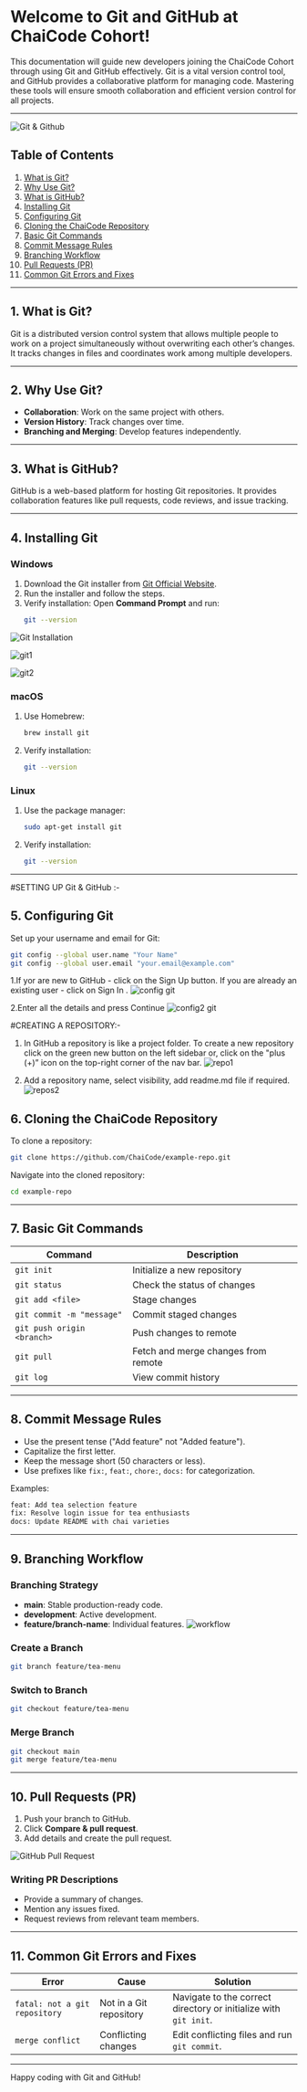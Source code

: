 # Welcome to Git and GitHub at ChaiCode Cohort!

This documentation will guide new developers joining the ChaiCode Cohort through using Git and GitHub effectively. Git is a vital version control tool, and GitHub provides a collaborative platform for managing code. Mastering these tools will ensure smooth collaboration and efficient version control for all projects.

---

![Git & Github](https://cdn.hashnode.com/res/hashnode/image/upload/v1736603474484/3f5e6b20-9e04-4606-87f3-8557c0b7d0a8.png?auto=compress,format&format=webp)

## Table of Contents
1. [What is Git?](#what-is-git)
2. [Why Use Git?](#why-use-git)
3. [What is GitHub?](#what-is-github)
4. [Installing Git](#installing-git)
5. [Configuring Git](#configuring-git)
6. [Cloning the ChaiCode Repository](#cloning-the-chaicode-repository)
7. [Basic Git Commands](#basic-git-commands)
8. [Commit Message Rules](#commit-message-rules)
9. [Branching Workflow](#branching-workflow)
10. [Pull Requests (PR)](#pull-requests-pr)
11. [Common Git Errors and Fixes](#common-git-errors-and-fixes)

---

## 1. What is Git?
Git is a distributed version control system that allows multiple people to work on a project simultaneously without overwriting each other’s changes. It tracks changes in files and coordinates work among multiple developers.

---

## 2. Why Use Git?
- **Collaboration**: Work on the same project with others.
- **Version History**: Track changes over time.
- **Branching and Merging**: Develop features independently.

---

## 3. What is GitHub?
GitHub is a web-based platform for hosting Git repositories. It provides collaboration features like pull requests, code reviews, and issue tracking.

---

## 4. Installing Git

### Windows
1. Download the Git installer from [Git Official Website](https://git-scm.com/).
2. Run the installer and follow the steps.
3. Verify installation: Open **Command Prompt** and run:
   ```bash
   git --version
   ```
![Git Installation](https://cdn.hashnode.com/res/hashnode/image/upload/v1736507024393/ad7e0ac6-7ccb-4716-ba84-9ed586084dd2.png?auto=compress,format&format=webp)

![git1](https://cdn.hashnode.com/res/hashnode/image/upload/v1736509626957/b4ff245d-2fe8-4094-92d8-df101d480feb.png?auto=compress,format&format=webp)

![git2](https://cdn.hashnode.com/res/hashnode/image/upload/v1736510452564/34cdfcdb-51ec-4347-8bb4-09bf063038e6.png?auto=compress,format&format=webp)

### macOS
1. Use Homebrew:
   ```bash
   brew install git
   ```
2. Verify installation:
   ```bash
   git --version
   ```

### Linux
1. Use the package manager:
   ```bash
   sudo apt-get install git
   ```
2. Verify installation:
   ```bash
   git --version
   ```

---

#SETTING UP Git & GitHub :-
## 5. Configuring Git
Set up your username and email for Git:
```bash
git config --global user.name "Your Name"
git config --global user.email "your.email@example.com"
```
1.If yor are new to GitHub - click on the Sign Up button. If you are already an existing user - click on Sign In . 
![config git](https://cdn.hashnode.com/res/hashnode/image/upload/v1736521367456/0c09ec5b-446d-432a-8968-91e4d6b9c0d0.gif?auto=format,compress&gif-q=60&format=webm)

2.Enter all the details and press Continue
![config2 git](https://cdn.hashnode.com/res/hashnode/image/upload/v1736523170089/38e267e7-9771-4167-a9a1-0fb38807bc0e.gif?auto=format,compress&gif-q=60&format=webm)


#CREATING A REPOSITORY:-
1. In GitHub a repository is like a project folder. To create a new repository click on the green new button on the left sidebar or, click on the "plus (+)” icon on the top-right corner of the nav bar.
![repo1](https://cdn.hashnode.com/res/hashnode/image/upload/v1736525983307/a9056555-3b9a-4359-ab92-61120cea0de7.png?auto=compress,format&format=webp)

2. Add a repository name, select visibility, add readme.md file if required.
![repos2](https://cdn.hashnode.com/res/hashnode/image/upload/v1736527368824/e5781647-c5be-4f40-ade2-24b77beae8f2.png?auto=compress,format&format=webp)


## 6. Cloning the ChaiCode Repository
To clone a repository:
```bash
git clone https://github.com/ChaiCode/example-repo.git
```
Navigate into the cloned repository:
```bash
cd example-repo
```

---

## 7. Basic Git Commands
| Command | Description |
|---------|-------------|
| `git init` | Initialize a new repository |
| `git status` | Check the status of changes |
| `git add <file>` | Stage changes |
| `git commit -m "message"` | Commit staged changes |
| `git push origin <branch>` | Push changes to remote |
| `git pull` | Fetch and merge changes from remote |
| `git log` | View commit history |

---

## 8. Commit Message Rules
- Use the present tense ("Add feature" not "Added feature").
- Capitalize the first letter.
- Keep the message short (50 characters or less).
- Use prefixes like `fix:`, `feat:`, `chore:`, `docs:` for categorization.

Examples:
```bash
feat: Add tea selection feature
fix: Resolve login issue for tea enthusiasts
docs: Update README with chai varieties
```

---

## 9. Branching Workflow
### Branching Strategy
- **main**: Stable production-ready code.
- **development**: Active development.
- **feature/branch-name**: Individual features.
![workflow](https://cdn.hashnode.com/res/hashnode/image/upload/v1736602223140/467581e2-0b11-4027-8d1a-9ee3a723b25f.png?auto=compress,format&format=webp)

### Create a Branch
```bash
git branch feature/tea-menu
```
### Switch to Branch
```bash
git checkout feature/tea-menu
```
### Merge Branch
```bash
git checkout main
git merge feature/tea-menu
```

---

## 10. Pull Requests (PR)
1. Push your branch to GitHub.
2. Click **Compare & pull request**.
3. Add details and create the pull request.

![GitHub Pull Request](https://www.earthdatascience.org/images/earth-analytics/git-version-control/github-create-new-pull-request.png)

### Writing PR Descriptions
- Provide a summary of changes.
- Mention any issues fixed.
- Request reviews from relevant team members.

---

## 11. Common Git Errors and Fixes
| Error | Cause | Solution |
|-------|-------|----------|
| `fatal: not a git repository` | Not in a Git repository | Navigate to the correct directory or initialize with `git init`. |
| `merge conflict` | Conflicting changes | Edit conflicting files and run `git commit`. |

---

Happy coding with Git and GitHub!



